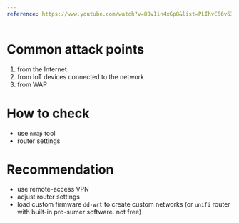 ```yaml
---
reference: https://www.youtube.com/watch?v=80vIin4xGp8&list=PLIhvC56v63IJVXv0GJcl9vO5Z6znCVb1P&index=11
---
```

# Common attack points
1. from the Internet
2. from IoT devices connected to the network
3. from WAP

# How to check
- use `nmap` tool
- router settings

# Recommendation
- use remote-access VPN
- adjust router settings
- load custom firmware `dd-wrt` to create custom networks (or `unifi` router with built-in pro-sumer software. not free)